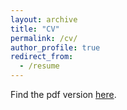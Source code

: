 ```yaml
---
layout: archive
title: "CV"
permalink: /cv/
author_profile: true
redirect_from:
  - /resume
---
```


Find the pdf version <a href="Nsapkota_CV_11212023.pdf" target="_blank" rel="noopener noreferrer">here</a>.
